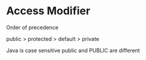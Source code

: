  # Access Modifier

Order of precedence

 public > protected > default > private 

Java is case sensitive
public and PUBLIC are different
